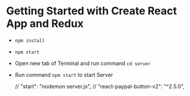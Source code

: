 # Getting Started with Create React App and Redux

- `npm install`
- `npm start`
- Open new tab of Terminal and run command `cd server`
- Run command `npm start` to start Server

  // "start": "nodemon server.js",
  // "react-paypal-button-v2": "^2.5.0",
